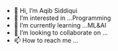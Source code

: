 - 👋 Hi, I’m Aqib Siddiqui
- 👀 I’m interested in ...Programming
- 🌱 I’m currently learning ...ML&AI
- 💞️ I’m looking to collaborate on ...
- 📫 How to reach me ...

<!---
aqibsidd/aqibsidd is a ✨ special ✨ repository because its `README.md` (this file) appears on your GitHub profile.
You can click the Preview link to take a look at your changes.
--->
